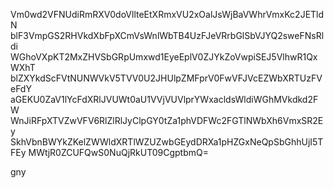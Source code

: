 Vm0wd2VFNUdiRmRXV0doVllteEtXRmxVU2xOalJsWjBaVWhrVmxKc2JETldN
blF3VmpGS2RHVkdXbFpXCmVsWnlWbTB4UzFJeVRrbGlSbVJYQ2sweFNsRldi
WGhoVXpKT2MxZHVSbGRpUmxwd1EyeEplV0ZJYkZoVwpiSEJ5VlhwR1QxWXhT
blZXYkdScFVtNUNWVkV5TVV0U2JHUlpZMFprV0FwVFJVcEZWbXRTUzFVeFdY
aGEKU0ZaV1lYcFdXRlJVUWt0aU1VVjVUVlprYWxacldsWldiWGhMVkdkd2FW
WnJiRFpXTVZwVFV6RlZlRlJyClpGY0tZa1phVDFWc2FGTlNWbXh6VmxSR2Ey
SkhVbnBWYkZKelZWWldXRTlWZUZwbGEydDRXa1pHZGxNeQpSbGhhUjI5TFEy
MWtjR0ZCUFQwS0NuQjRkUT09CgptbmQ=

gny